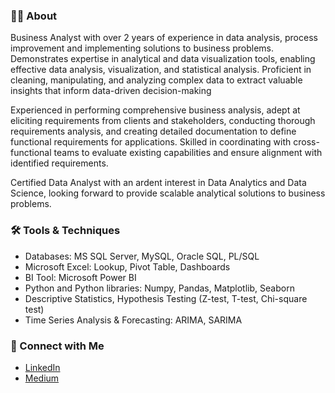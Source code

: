 ### 🙋‍♀️ About

Business Analyst with over 2 years of experience in data analysis, process improvement and implementing solutions to business problems. Demonstrates expertise in analytical and data visualization tools, enabling effective data analysis, visualization, and statistical analysis. Proficient in cleaning, manipulating, and analyzing complex data to extract valuable insights that inform data-driven decision-making

Experienced in performing comprehensive business analysis, adept at eliciting requirements from clients and stakeholders, conducting thorough requirements analysis, and creating detailed documentation to define functional requirements for applications. Skilled in coordinating with cross-functional teams to evaluate existing capabilities and ensure alignment with identified requirements.

Certified Data Analyst with an ardent interest in Data Analytics and Data Science, looking forward to provide scalable analytical solutions to business problems.

### 🛠️ Tools & Techniques
* Databases: MS SQL Server, MySQL, Oracle SQL, PL/SQL
* Microsoft Excel: Lookup, Pivot Table, Dashboards
* BI Tool: Microsoft Power BI
* Python and Python libraries: Numpy, Pandas, Matplotlib, Seaborn
* Descriptive Statistics, Hypothesis Testing (Z-test, T-test, Chi-square test)
* Time Series Analysis & Forecasting: ARIMA, SARIMA

### 🔗 Connect with Me
* [LinkedIn](https://www.linkedin.com/in/ritusantra/)
* [Medium](https://medium.com/@ritusantra)

<!---
ritusantra/ritusantra is a ✨ special ✨ repository because its `README.md` (this file) appears on your GitHub profile.
You can click the Preview link to take a look at your changes.
--->


